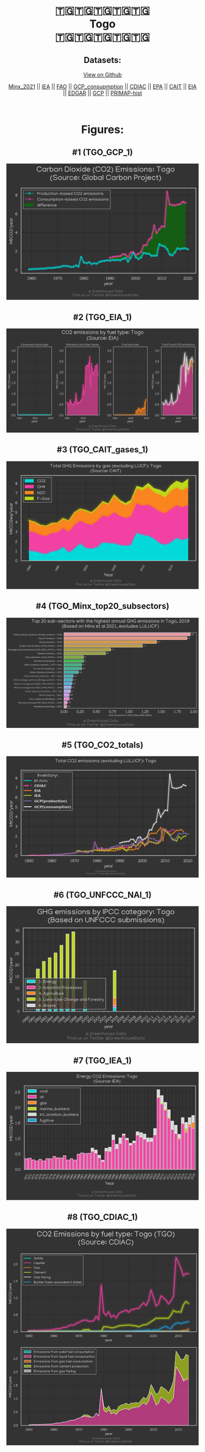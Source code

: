 
<center>
<h1 align="center">
🇹🇬🇹🇬🇹🇬🇹🇬🇹🇬
<br>
Togo
<br>
🇹🇬🇹🇬🇹🇬🇹🇬🇹🇬
</h1>
<h2>Datasets:</h2>
<p><a href="https://github.com/dquintani/GreenhouseData/tree/master/country_data/TGO_Togo/data">View on Github</a>
<br></p><p><a href="data/TGO_Minx_2021.csv">Minx_2021</a> || <a href="data/TGO_IEA.csv">IEA</a> || <a href="data/TGO_FAO.csv">FAO</a> || <a href="data/TGO_GCP_consupmption.csv">GCP_consupmption</a> || <a href="data/TGO_CDIAC.csv">CDIAC</a> || <a href="data/TGO_EPA.csv">EPA</a> || <a href="data/TGO_CAIT.csv">CAIT</a> || <a href="data/TGO_EIA.csv">EIA</a> || <a href="data/TGO_EDGAR.csv">EDGAR</a> || <a href="data/TGO_GCP.csv">GCP</a> || <a href="data/TGO_PRIMAP-hist.csv">PRIMAP-hist</a></p><p><br></p>
<h1>Figures:</h1><h2>#1 (TGO_GCP_1)</h2>
<p><img alt="" src="figures/TGO_GCP_1.png" /></p><h2>#2 (TGO_EIA_1)</h2>
<p><img alt="" src="figures/TGO_EIA_1.png" /></p><h2>#3 (TGO_CAIT_gases_1)</h2>
<p><img alt="" src="figures/TGO_CAIT_gases_1.png" /></p><h2>#4 (TGO_Minx_top20_subsectors)</h2>
<p><img alt="" src="figures/TGO_Minx_top20_subsectors.png" /></p><h2>#5 (TGO_CO2_totals)</h2>
<p><img alt="" src="figures/TGO_CO2_totals.png" /></p><h2>#6 (TGO_UNFCCC_NAI_1)</h2>
<p><img alt="" src="figures/TGO_UNFCCC_NAI_1.png" /></p><h2>#7 (TGO_IEA_1)</h2>
<p><img alt="" src="figures/TGO_IEA_1.png" /></p><h2>#8 (TGO_CDIAC_1)</h2>
<p><img alt="" src="figures/TGO_CDIAC_1.png" /></p>